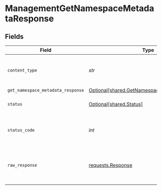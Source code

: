 # ManagementGetNamespaceMetadataResponse


## Fields

| Field                                                                                                | Type                                                                                                 | Required                                                                                             | Description                                                                                          |
| ---------------------------------------------------------------------------------------------------- | ---------------------------------------------------------------------------------------------------- | ---------------------------------------------------------------------------------------------------- | ---------------------------------------------------------------------------------------------------- |
| `content_type`                                                                                       | *str*                                                                                                | :heavy_check_mark:                                                                                   | HTTP response content type for this operation                                                        |
| `get_namespace_metadata_response`                                                                    | [Optional[shared.GetNamespaceMetadataResponse]](../../models/shared/getnamespacemetadataresponse.md) | :heavy_minus_sign:                                                                                   | OK                                                                                                   |
| `status`                                                                                             | [Optional[shared.Status]](../../models/shared/status.md)                                             | :heavy_minus_sign:                                                                                   | Default error response                                                                               |
| `status_code`                                                                                        | *int*                                                                                                | :heavy_check_mark:                                                                                   | HTTP response status code for this operation                                                         |
| `raw_response`                                                                                       | [requests.Response](https://requests.readthedocs.io/en/latest/api/#requests.Response)                | :heavy_minus_sign:                                                                                   | Raw HTTP response; suitable for custom response parsing                                              |